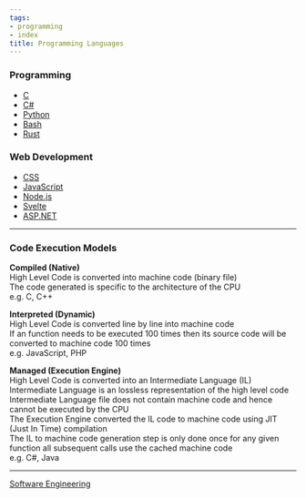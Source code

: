 ```yaml
---
tags:
- programming
- index
title: Programming Languages
---
```


### Programming

* [C](c/c.md)
* [C#](c-sharp/c-sharp.md)
* [Python](python/python.md)
* [Bash](../../operating-system/linux/shell-scripting/bash.md)
* [Rust](rust/rust.md)

### Web Development

* [CSS](css/css.md)
* [JavaScript](javascript/javascript.md)
* [Node.js](nodejs/nodejs.md)
* [Svelte](svelte/svelte.md)
* [ASP.NET](aspnet/aspnet.md)

---

### Code Execution Models

**Compiled (Native)**  
High Level Code is converted into machine code (binary file)  
The code generated is specific to the architecture of the CPU  
e.g. C, C++

**Interpreted (Dynamic)**  
High Level Code is converted line by line into machine code  
If an function needs to be executed 100 times then its source code will be converted to machine code 100 times  
e.g. JavaScript, PHP

**Managed (Execution Engine)**  
High Level Code is converted into an Intermediate Language (IL)  
Intermediate Language is an lossless representation of the high level code  
Intermediate Language file does not contain machine code and hence cannot be executed by the CPU  
The Execution Engine converted the IL code to machine code using JIT (Just In Time) compilation  
The IL to machine code generation step is only done once for any given function all subsequent calls use the cached machine code  
e.g. C#, Java

---

[Software Engineering](../software-engineering.md)